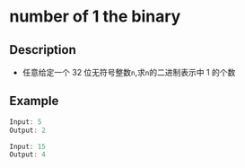 <!-- TODO: Translate Me -->

# number of 1 the binary

## Description

* 任意给定一个 32 位无符号整数`n`,求`n`的二进制表示中 1 的个数

## Example

```javascript
Input: 5
Output: 2

Input: 15
Output: 4
```
